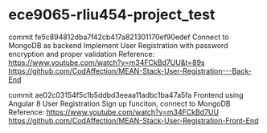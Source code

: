# ece9065-rliu454-project_test

commit fe5c894812dba7f42cb417a821301170ef90edef 
Connect to MongoDB as backend
Implement User Registration with password encryption and proper validation 
Reference:
https://www.youtube.com/watch?v=m34FCkBd7UU&t=89s
https://github.com/CodAffection/MEAN-Stack-User-Registration---Back-End 





commit  ae02c03154f5c1b5ddbd3eeaa11adbc1ba47a5fa
Frontend using Angular 8
User Registration Sign up funciton, connect to MongoDB 
Reference:
https://www.youtube.com/watch?v=m34FCkBd7UU
https://github.com/CodAffection/MEAN-Stack-User-Registration-Front-End